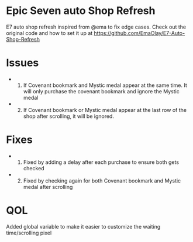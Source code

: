 # Epic Seven auto Shop Refresh
 E7 auto shop refresh inspired from @ema to fix edge cases.
 Check out the original code and how to set it up at https://github.com/EmaOlay/E7-Auto-Shop-Refresh 

# Issues
- 1. If Covenant bookmark and Mystic medal appear at the same time. It will only purchase the covenant bookmark and ignore the Mystic medal
- 2. If Covenant bookmark or Mystic medal appear at the last row of the shop after scrolling, it will be ignored.

# Fixes
- 1. Fixed by adding a delay after each purchase to ensure both gets checked
- 2. Fixed by checking again for both Covenant bookmark and Mystic medal after scrolling

# QOL
Added global variable to make it easier to customize the waiting time/scrolling pixel 

